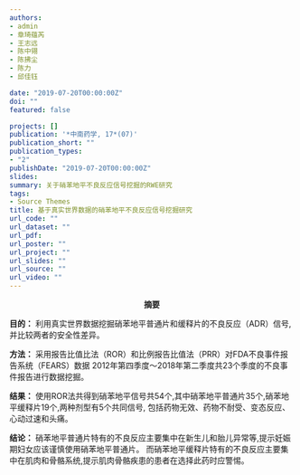 ```yaml
---
authors:
- admin
- 章琦蕴芮
- 王志远
- 陈中翎
- 陈拂尘
- 陈力
- 邱佳钰

date: "2019-07-20T00:00:00Z"
doi: ""
featured: false

projects: []
publication: '*中南药学, 17*(07)'
publication_short: ""
publication_types:
- "2"
publishDate: "2019-07-20T00:00:00Z"
slides: 
summary: 关于硝苯地平不良反应信号挖掘的RWE研究
tags:
- Source Themes
title: 基于真实世界数据的硝苯地平不良反应信号挖掘研究
url_code: ""
url_dataset: ""
url_pdf:
url_poster: ""
url_project: ""
url_slides: ""
url_source: ""
url_video: ""
---
```



**<center>摘要</center>**

<font face="黑体">**目的：**</font> 利用真实世界数据挖掘硝苯地平普通片和缓释片的不良反应（ADR）信号,并比较两者的安全性差异。


<font face="黑体">**方法：**</font> 采用报告比值比法（ROR）和比例报告比值法（PRR）对FDA不良事件报告系统（FEARS）数据
2012年第四季度～2018年第二季度共23个季度的不良事件报告进行数据挖掘。

<font face="黑体">**结果：**</font>
使用ROR法共得到硝苯地平信号共54个,其中硝苯地平普通片35个,硝苯地平缓释片19个,两种剂型有5个共同信号,
包括药物无效、药物不耐受、变态反应、心动过速和头痛。

<font face="黑体">**结论：**</font>
硝苯地平普通片特有的不良反应主要集中在新生儿和胎儿异常等,提示妊娠期妇女应该谨慎使用硝苯地平普通片。
而硝苯地平缓释片特有的不良反应主要集中在肌肉和骨骼系统,提示肌肉骨骼疾患的患者在选择此药时应警惕。
